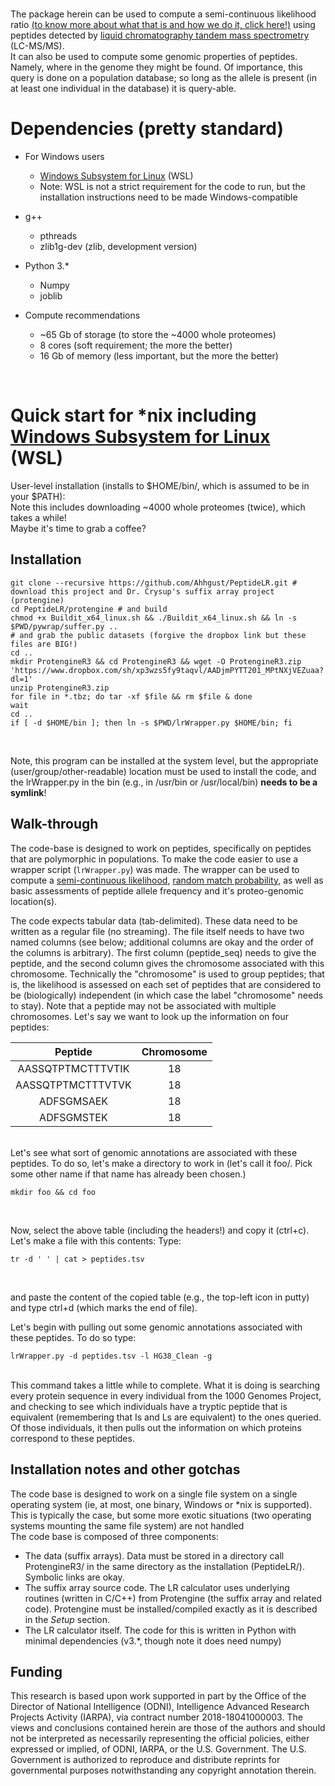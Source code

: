 #

The package herein can be used to compute a semi-continuous likelihood ratio [(to know more about what that is and how we do it, click here!)](about.md) using peptides detected by [liquid chromatography tandem mass spectrometry](https://en.wikipedia.org/wiki/Liquid_chromatography%E2%80%93mass_spectrometry) (LC-MS/MS). \
It can also be used to compute some genomic properties of peptides. Namely, where in the genome they might be found. Of importance, this query is done on a population database; so long as the allele is present (in at least one individual in the database) it is query-able. 

# Dependencies (pretty standard)
* For Windows users
  * [Windows Subsystem for Linux](https://docs.microsoft.com/en-us/windows/wsl/about) (WSL)
  * Note: WSL is not a strict requirement for the code to run, but the installation instructions need to be made Windows-compatible 
* g++
  * pthreads 
  * zlib1g-dev (zlib, development version)
* Python 3.*
  * Numpy
  * joblib

* Compute recommendations
  * ~65 Gb of storage (to store the ~4000 whole proteomes)
  * 8 cores (soft requirement; the more the better)
  * 16 Gb of memory (less important, but the more the better)

<br>

# Quick start for *nix including [Windows Subsystem for Linux](https://docs.microsoft.com/en-us/windows/wsl/about) (WSL)
User-level installation (installs to $HOME/bin/, which is assumed to be in your $PATH): \
Note this includes downloading ~4000 whole proteomes (twice), which takes a while!\
Maybe it's time to grab a coffee?
<br>

## Installation
```
git clone --recursive https://github.com/Ahhgust/PeptideLR.git # download this project and Dr. Crysup's suffix array project (protengine)
cd PeptideLR/protengine # and build
chmod +x Buildit_x64_linux.sh && ./Buildit_x64_linux.sh && ln -s $PWD/pywrap/suffer.py ..
# and grab the public datasets (forgive the dropbox link but these files are BIG!)
cd ..
mkdir ProtengineR3 && cd ProtengineR3 && wget -O ProtengineR3.zip 'https://www.dropbox.com/sh/xp3wzs5fy9taqvl/AADjmPYTT201_MPtNXjVEZuaa?dl=1'
unzip ProtengineR3.zip
for file in *.tbz; do tar -xf $file && rm $file & done
wait
cd ..
if [ -d $HOME/bin ]; then ln -s $PWD/lrWrapper.py $HOME/bin; fi
```
<br>

Note, this program can be installed at the system level, but the appropriate (user/group/other-readable) location must be used to install the code, and the lrWrapper.py in the bin (e.g., in /usr/bin or /usr/local/bin) **needs to be a symlink**!

## Walk-through
The code-base is designed to work on peptides, specifically on peptides that are polymorphic in populations. To make the code easier to use a wrapper script (`lrWrapper.py`) was made. The wrapper can be used to compute a [semi-continuous likelihood](about.md), [random match probability](https://doi.org/10.1016/j.fsigen.2020.102295), as well as basic assessments of peptide allele frequency and it's proteo-genomic location(s).

The code expects tabular data (tab-delimited). These data need to be written as a regular file (no streaming). The file itself needs to have two named columns (see below; additional columns are okay and the order of the columns is arbitrary). The first column (peptide_seq) needs to give the peptide, and the second column gives the chromosome associated with this chromosome. Technically the "chromosome" is used to group peptides; that is, the likelihood is assessed on each set of peptides that are considered to be (biologically) independent (in which case the label "chromosome" needs to stay). Note that a peptide may not be associated with multiple chromosomes. Let's say we want to look up the information on four peptides:
<br>

| Peptide | Chromosome |
| :---------: | :--------: |
| AASSQTPTMCTTTVTIK  | 18 |
| AASSQTPTMCTTTVTVK  | 18 |
| ADFSGMSAEK         | 18 |
| ADFSGMSTEK         | 18 |

<br>
Let's see what sort of genomic annotations are associated with these peptides. To do so, let's make a directory to work in (let's call it foo/. Pick some other name if that name has already been chosen.)
<br>

`mkdir foo && cd foo`

<br>

Now, select the above table (including the headers!) and copy it (ctrl+c). Let's make a file with this contents: Type:
<br>

`tr -d ' ' | cat > peptides.tsv`

<br>

and paste the content of the copied table (e.g., the top-left icon in putty) and type ctrl+d (which marks the end of file).

Let's begin with pulling out some genomic annotations associated with these peptides. To do so type:
<br>

`lrWrapper.py -d peptides.tsv -l HG38_Clean -g`

<br>
This command takes a little while to complete. What it is doing is searching every protein sequence in every individual from the 1000 Genomes Project, and checking to see which individuals have a tryptic peptide that is equivalent (remembering that Is and Ls are equivalent)  to the ones queried. Of those individuals, it then pulls out the information on which proteins correspond to these peptides.





## Installation notes and other gotchas
The code base is designed to work on a single file system on a single operating system (ie, at most, one binary, Windows or *nix is supported). This is typically the case, but some more exotic situations (two operating systems mounting the same file system) are not handled<br>
The code base is composed of three components:
* The data (suffix arrays). Data must be stored in a directory call ProtengineR3/ in the same directory as the installation (PeptideLR/). Symbolic links are okay.
* The suffix array source code. The LR calculator uses underlying routines (written in C/C++) from Protengine (the suffix array and related code). Protengine must be installed/compiled exactly as it is described in the *Setup* section.
* The LR calculator itself. The code for this is written in Python with minimal dependencies (v3.*, though note it does need numpy)
## Funding

This research is based upon work supported in part by the Office of the Director of National Intelligence (ODNI), Intelligence Advanced Research Projects Activity (IARPA), via contract number 2018-18041000003. The views and conclusions contained herein are those of the authors and should not be interpreted as necessarily representing the official policies, either expressed or implied, of ODNI, IARPA, or the U.S. Government. The U.S. Government is authorized to reproduce and distribute reprints for governmental purposes notwithstanding any copyright annotation therein.

